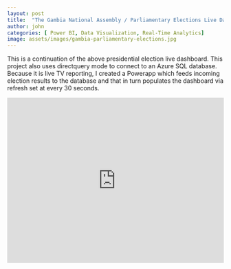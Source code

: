 ```yaml
---
layout: post
title:  "The Gambia National Assembly / Parliamentary Elections Live Dashboard"
author: john
categories: [ Power BI, Data Visualization, Real-Time Analytics]
image: assets/images/gambia-parliamentary-elections.jpg
---
```

This is a continuation of the above presidential election live dashboard. This project also uses directquery mode to connect to an Azure SQL database. Because it is live TV reporting, I created a Powerapp which feeds incoming election results to the database and that in turn populates the dashboard via refresh set at every 30 seconds.

<p>
    <iframe style="width:100%;" height="383" 
        src="https://app.powerbi.com/view?r=eyJrIjoiYmU3YzkyOTEtNzE4NC00OWI2LWI0NmEtMWZmYjA0ZTcyZjE0IiwidCI6ImU3ZmRiMmEyLTUzODAtNDBmMC04MmQ4LWEzYjU0YzFmODE3ZiJ9&pageName=ReportSection3ff2ccc0849ea42b0023" 
        frameborder="0" allowFullScreen="true">
    </iframe>
</p>